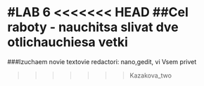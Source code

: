 #LAB 6
<<<<<<< HEAD
##Cel raboty - nauchitsa slivat dve otlichauchiesa vetki
=======
###Izuchaem novie textovie redactori: nano,gedit, vi
Vsem privet
>>>>>>> Kazakova_two
